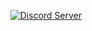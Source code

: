 <p align="center">
  <a href="https://discord.gg/rvpnJMV">
    <img src="https://discordapp.com/assets/fc0b01fe10a0b8c602fb0106d8189d9b.png" alt="Discord Server">
  </a>
  </p>
